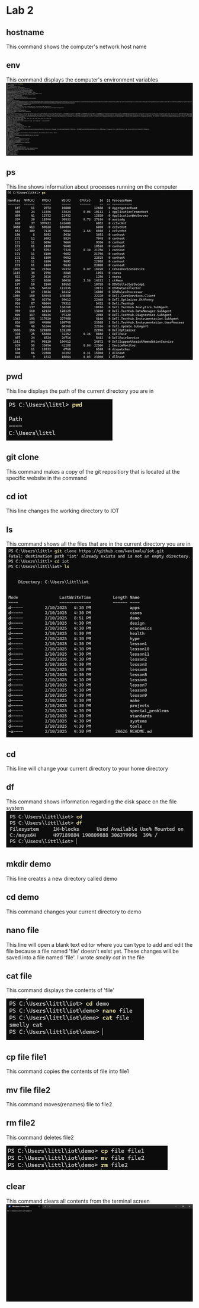 # Lab 2

## hostname
This command shows the computer's network host name
## env
This command displays the computer's environment variables 
![image](Images/lab2env.png)

## ps
This line shows information about processes running on the computer
![image](Images/Lab2ps.png)

## pwd
This line displays the path of the current directory you are in

![image](Images/Lab2pwd.png)


## git clone
This command makes a copy of the git repositiory that is located at the specific website in the command
## cd iot
This line changes the working directory to IOT
## ls
This command shows all the files that are in the current directory you are in
![image](Images/Lab2gitclone.png)

## cd
This line will change your current directory to your home directory
## df
This command shows information regarding the disk space on the file system
![image](Images/Lab2df.png)

## mkdir demo
This line creates a new directory called demo
## cd demo
This command changes your current directory to demo
## nano file
This line will open a blank text editor where you can type to add and edit the file because a file named 'file' doesn't exist yet. These changes will be saved into a file named 'file'. I wrote *smelly cat* in the file
## cat file
This command displays the contents of 'file'

![image](Images/Lab2nanofile.png)

## cp file file1
This command copies the contents of file into file1
## mv file file2
This command moves(renames) file to file2
## rm file2
This command deletes file2

![image](Images/Lab2file.png)

## clear
This command clears all contents from the terminal screen
![image](Images/Lab2clear.png)

